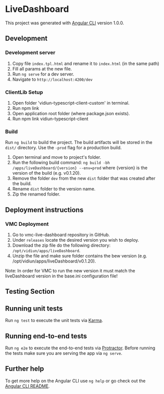 # LiveDashboard
This project was generated with [Angular CLI](https://github.com/angular/angular-cli) version 1.0.0.

## Development
### Development server
1. Copy file `index.tpl.html` and rename it to `index.html` (in the same path)
2. Fill all params at the new file.
3. Run `ng serve` for a dev server.
4. Navigate to `http://localhost:4200/dev`

### ClientLib Setup
1. Open folder 'vidiun-typescript-client-custom' in terminal.
2. Run npm link
3. Open application root folder (where package.json exists).
4. Run npm link vidiun-typescript-client

### Build
Run `ng build` to build the project. 
The build artifacts will be stored in the `dist/` directory. Use the `-prod` flag for a production build.

1. Open terminal and move to project's folder.
2. Run the following build command: `ng build -bh /apps/liveDashboard/{version} --env=prod` where {version} is the version of the build (e.g. v0.1.20).
3. Remove the folder `dev` from the new `dist` folder that was created after the build.
4. Rename `dist` folder to the version name.
5. Zip the renamed folder.

## Deployment instructions
### VMC Deployment

1. Go to vmc-live-dashboard repository in GitHub.
2. Under `releases` locate the desired version you wish to deploy.
3. Download the zip file do the following directory: `/opt/vidiun/apps/liveDashboard`.
4. Unzip the file and make sure folder contains the bew version (e.g. /opt/vidiun/apps/liveDashboard/v0.1.20). 

Note: In order for VMC to run the new version it must match the liveDashboard version in the base.ini configuration file! 

## Testing Section ##

## Running unit tests
Run `ng test` to execute the unit tests via [Karma](https://karma-runner.github.io).

## Running end-to-end tests
Run `ng e2e` to execute the end-to-end tests via [Protractor](http://www.protractortest.org/).
Before running the tests make sure you are serving the app via `ng serve`.

## Further help
To get more help on the Angular CLI use `ng help` or go check out the [Angular CLI README](https://github.com/angular/angular-cli/blob/master/README.md).
